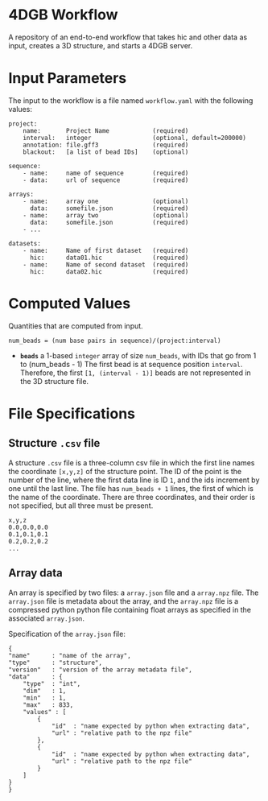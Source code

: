 # 4DGB Workflow

A repository of an end-to-end workflow that takes hic and other data 
as input, creates a 3D structure, and starts a 4DGB server.


# Input Parameters

The input to the workflow is a file named `workflow.yaml` with 
the following values:

```
project:
    name:       Project Name            (required)
    interval:   integer                 (optional, default=200000)
    annotation: file.gff3               (required)
    blackout:   [a list of bead IDs]    (optional)

sequence:
    - name:     name of sequence        (required)
    - data:     url of sequence         (required) 

arrays:
    - name:     array one               (optional)
      data:     somefile.json           (required)
    - name:     array two               (optional)
      data:     somefile.json           (required)
    - ...

datasets:
    - name:     Name of first dataset   (required)
      hic:      data01.hic              (required)
    - name:     Name of second dataset  (required)
      hic:      data02.hic              (required)
```

# Computed Values

Quantities that are computed from input.

```
num_beads = (num base pairs in sequence)/(project:interval)
```

- **`beads`** a 1-based `integer` array of size `num_beads`, with IDs
  that go from 1 to (num_beads - 1) The first bead is at sequence position 
  `interval`. Therefore, the first `[1, (interval - 1)]` beads are not 
  represented in the 3D structure file.

# File Specifications

## Structure `.csv` file

A structure `.csv` file is a three-column csv file in which the first line
names the coordinate `[x,y,z]` of the structure point. The ID of the point is 
the number of the line, where the first data line is ID `1`, and the ids
increment by one until the last line. The file has `num_beads + 1` lines, the first of which is the name of the coordinate. There are three coordinates,
and their order is not specified, but all three must be present. 

```
x,y,z
0.0,0.0,0.0
0.1,0.1,0.1
0.2,0.2,0.2
...
```

## Array data

An array is specified by two files: a `array.json` file and a `array.npz` 
file. The `array.json` file is metadata about the array, and the 
`array.npz` file is a compressed python python file containing float
arrays as specified in the associated `array.json`.

Specification of the `array.json` file:
```
{
"name"      : "name of the array",  
"type"      : "structure",
"version"   : "version of the array metadata file",
"data"      : {
    "type"  : "int",
    "dim"   : 1,
    "min"   : 1,
    "max"   : 833,
    "values" : [
        {
            "id"  : "name expected by python when extracting data",
            "url" : "relative path to the npz file"
        },
        {
            "id"  : "name expected by python when extracting data",
            "url" : "relative path to the npz file"
        }
    ]
}
}
```

